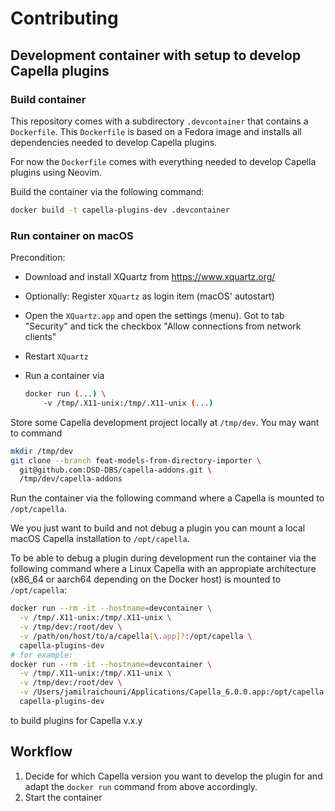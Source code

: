 <!--
  Copyright DB InfraGO AG and contributors
  SPDX-License-Identifier: Apache-2.0
-->

# Contributing

## Development container with setup to develop Capella plugins

### Build container

This repository comes with a subdirectory `.devcontainer` that contains a
`Dockerfile`. This `Dockerfile` is based on a Fedora image and installs all
dependencies needed to develop Capella plugins.

For now the `Dockerfile` comes with everything needed to develop Capella
plugins using Neovim.

Build the container via the following command:

```bash
docker build -t capella-plugins-dev .devcontainer
```

### Run container on macOS

Precondition:

- Download and install XQuartz from https://www.xquartz.org/
- Optionally: Register `XQuartz` as login item (macOS' autostart)
- Open the `XQuartz.app` and open the settings (menu). Got to tab "Security"
  and tick the checkbox "Allow connections from network clients"
- Restart `XQuartz`
- Run a container via

  ```bash
  docker run (...) \
      -v /tmp/.X11-unix:/tmp/.X11-unix (...)
  ```

Store some Capella development project locally at `/tmp/dev`. You may want to
command

```bash
mkdir /tmp/dev
git clone --branch feat-models-from-directory-importer \
  git@github.com:DSD-DBS/capella-addons.git \
  /tmp/dev/capella-addons
```

Run the container via the following command where a Capella is mounted to
`/opt/capella`.

We you just want to build and not debug a plugin you can mount a local macOS
Capella installation to `/opt/capella`.

To be able to debug a plugin during development run the container via the
following command where a Linux Capella with an appropiate architecture (x86_64
or aarch64 depending on the Docker host) is mounted to `/opt/capella`:

```bash
docker run --rm -it --hostname=devcontainer \
  -v /tmp/.X11-unix:/tmp/.X11-unix \
  -v /tmp/dev:/root/dev \
  -v /path/on/host/to/a/capella[\.app]?:/opt/capella \
  capella-plugins-dev
# for example:
docker run --rm -it --hostname=devcontainer \
  -v /tmp/.X11-unix:/tmp/.X11-unix \
  -v /tmp/dev:/root/dev \
  -v /Users/jamilraichouni/Applications/Capella_6.0.0.app:/opt/capella \
  capella-plugins-dev
```

to build plugins for Capella v.x.y

## Workflow

1. Decide for which Capella version you want to develop the plugin for and
   adapt the `docker run` command from above accordingly.
1. Start the container

